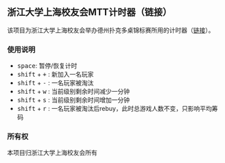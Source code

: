 ## 浙江大学上海校友会MTT计时器（链接）
该项目为浙江大学上海校友会举办德州扑克多桌锦标赛所用的计时器（[链接](https://flexwang.github.io/poker_clock/)）。
### 使用说明

 - <kbd>space</kbd>:                              暂停/恢复计时
 - <kbd>shift</kbd> + <kbd>+</kbd> :     新加入一名玩家
 - <kbd>shift</kbd> + <kbd>-</kbd> :     一名玩家被淘汰
 - <kbd>shift</kbd> + <kbd>w</kbd> :   当前级别剩余时间减少一分钟
 - <kbd>shift</kbd> + <kbd>s</kbd> :    当前级别剩余时间增加一分钟
 - <kbd>shift</kbd> + <kbd>r</kbd> :   一名玩家被淘汰后rebuy，此时总游戏人数不变，只影响平均筹码

### 所有权
本项目归浙江大学上海校友会所有
